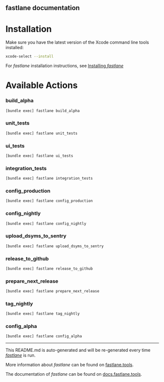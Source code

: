 fastlane documentation
----

# Installation

Make sure you have the latest version of the Xcode command line tools installed:

```sh
xcode-select --install
```

For _fastlane_ installation instructions, see [Installing _fastlane_](https://docs.fastlane.tools/#installing-fastlane)

# Available Actions

### build_alpha

```sh
[bundle exec] fastlane build_alpha
```



### unit_tests

```sh
[bundle exec] fastlane unit_tests
```



### ui_tests

```sh
[bundle exec] fastlane ui_tests
```



### integration_tests

```sh
[bundle exec] fastlane integration_tests
```



### config_production

```sh
[bundle exec] fastlane config_production
```



### config_nightly

```sh
[bundle exec] fastlane config_nightly
```



### upload_dsyms_to_sentry

```sh
[bundle exec] fastlane upload_dsyms_to_sentry
```



### release_to_github

```sh
[bundle exec] fastlane release_to_github
```



### prepare_next_release

```sh
[bundle exec] fastlane prepare_next_release
```



### tag_nightly

```sh
[bundle exec] fastlane tag_nightly
```



### config_alpha

```sh
[bundle exec] fastlane config_alpha
```



----

This README.md is auto-generated and will be re-generated every time [_fastlane_](https://fastlane.tools) is run.

More information about _fastlane_ can be found on [fastlane.tools](https://fastlane.tools).

The documentation of _fastlane_ can be found on [docs.fastlane.tools](https://docs.fastlane.tools).
